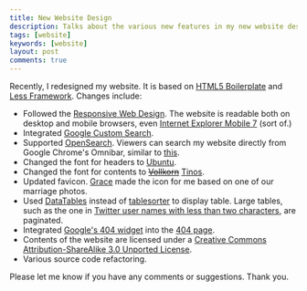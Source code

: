 ```yaml
---
title: New Website Design
description: Talks about the various new features in my new website design
tags: [website]
keywords: [website]
layout: post
comments: true
---
```


Recently, I redesigned my website. It is based on
[HTML5 Boilerplate][2] and [Less Framework][3]. Changes include:

- Followed the [Responsive Web Design][1]. The website is readable
  both on desktop and mobile browsers, even
  [Internet Explorer Mobile 7][16] (sort of.)
- Integrated [Google Custom Search][4].
- Supported [OpenSearch][9]. Viewers can search my website directly
  from Google Chrome's Omnibar, similar to [this][10].
- Changed the font for headers to [Ubuntu][5].
- Changed the font for contents to <span style="text-decoration:line-through">[Vollkorn][6]</span> [Tinos][17].
- Updated favicon. [Grace][11] made the icon for me based on one of
  our marriage photos.
- Used [DataTables][7] instead of [tablesorter][8] to display
  table. Large tables, such as the one in
  [Twitter user names with less than two characters][12], are
  paginated.
- Integrated [Google's 404 widget][13] into the [404 page][14].
- Contents of the website are licensed under a
  [Creative Commons Attribution-ShareAlike 3.0 Unported License][15].
- Various source code refactoring.

Please let me know if you have any comments or suggestions. Thank you.


[1]: http://www.alistapart.com/articles/responsive-web-design/
[2]: http://html5boilerplate.com/
[3]: http://lessframework.com/
[4]: http://www.google.com/cse/
[5]: http://font.ubuntu.com/
[6]: http://www.google.com/webfonts/family?family=Vollkorn
[7]: http://www.datatables.net/
[8]: http://tablesorter.com/
[9]: http://www.opensearch.org/
[10]: http://friendfeed.com/bgolub/5e56afb1/i-like-how-google-chrome-deals-with-opensearch
[11]: http://grace.hng.tw/
[12]: /2010/07/22/twitter-user-names-with-less-than-two-characters/
[13]: http://www.google.com/support/webmasters/bin/answer.py?answer=136085
[14]: /notfound/
[15]: http://creativecommons.org/licenses/by-sa/3.0/
[16]: http://en.wikipedia.org/wiki/Internet_Explorer_Mobile#Internet_Explorer_Mobile_7
[17]: http://www.google.com/webfonts/family?family=Tinos
